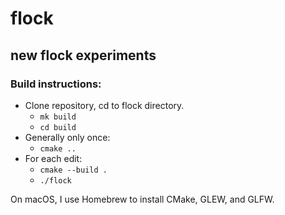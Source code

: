 # flock

## new flock experiments

### Build instructions:
- Clone repository, cd to flock directory.
    - `mk build`
    - `cd build`
- Generally only once:
    - `cmake ..`
- For each edit:
    - `cmake --build .`
    - `./flock`
    
On macOS, I use Homebrew to install CMake, GLEW, and GLFW.
